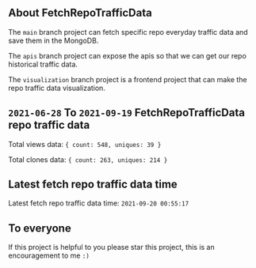 ## About FetchRepoTrafficData

The `main` branch project can fetch specific repo everyday traffic data and save them in the MongoDB.

The `apis` branch project can expose the apis so that we can get our repo historical traffic data.

The `visualization` branch project is a frontend project that can make the repo traffic data visualization.

## `2021-06-28` To `2021-09-19` FetchRepoTrafficData repo traffic data

Total views data: `{ count: 548, uniques: 39 }`

Total clones data: `{ count: 263, uniques: 214 }`

## Latest fetch repo traffic data time

Latest fetch repo traffic data time: `2021-09-20 00:55:17`

## To everyone

If this project is helpful to you please star this project, this is an encouragement to me `:)`



